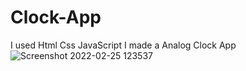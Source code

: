 # Clock-App
I used Html Css JavaScript
I made a Analog Clock App
![Screenshot 2022-02-25 123537](https://user-images.githubusercontent.com/80225142/155692752-3767efbf-3ff3-4f53-89c2-c6e3f76c69f8.png)
